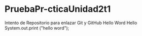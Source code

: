 # PruebaPr-cticaUnidad2t1
Intento de Repositorio para enlazar Git y GitHub
Hello Word
Hello 
System.out.print ("hello word");
